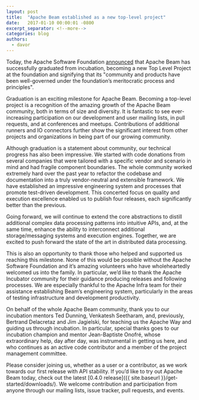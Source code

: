 ```yaml
---
layout: post
title:  "Apache Beam established as a new top-level project"
date:   2017-01-10 00:00:01 -0800
excerpt_separator: <!--more-->
categories: blog
authors:
  - davor
---
```


Today, the Apache Software Foundation [announced](https://blogs.apache.org/foundation/entry/the-apache-software-foundation-announces)
that Apache Beam has successfully graduated from incubation, becoming a new Top
Level Project at the foundation and signifying that its "community and products
have been well-governed under the foundation’s meritocratic process and
principles".

<!--more-->

Graduation is an exciting milestone for Apache Beam. Becoming a top-level
project is a recognition of the amazing growth of the Apache Beam community,
both in terms of size and diversity. It is fantastic to see ever-increasing
participation on our development and user mailing lists, in pull requests,
and at conferences and meetups. Contributions of additional runners and IO
connectors further show the significant interest from other projects and
organizations in being part of our growing community.

Although graduation is a statement about community, our technical progress has
also been impressive. We started with code donations from several companies
that were tailored with a specific vendor and scenario in mind and had fragile
component boundaries. The whole community worked extremely hard over the past
year to refactor the codebase and documentation into a truly vendor-neutral and
extensible framework. We have established an impressive engineering system and
processes that promote test-driven development. This concerted focus on quality
and execution excellence enabled us to publish four releases, each significantly
better than the previous.

Going forward, we will continue to extend the core abstractions to distill
additional complex data processing patterns into intuitive APIs, and, at the
same time, enhance the ability to interconnect additional storage/messaging
systems and execution engines. Together, we are excited to push forward the
state of the art in distributed data processing.

This is also an opportunity to thank those who helped and supported us reaching
this milestone. None of this would be possible without the Apache Software
Foundation and it’s amazing volunteers who have wholeheartedly welcomed us into
the family. In particular, we’d like to thank the Apache Incubator community
for their guidance producing releases and following processes. We are especially
thankful to the Apache Infra team for their assistance establishing Beam’s
engineering system, particularly in the areas of testing infrastructure and
development productivity.

On behalf of the whole Apache Beam community, thank you to our incubation
mentors Ted Dunning, Venkatesh Seetharam, and, previously, Bertrand Delacretaz
and Jim Jagielski, for teaching us the Apache Way and guiding us through
incubation. In particular, special thanks goes to our incubation champion and
mentor Jean-Baptiste Onofré, whose extraordinary help, day after day, was
instrumental in getting us here, and who continues as an active code contributor
and a member of the project management committee.

Please consider joining us, whether as a user or a contributor, as we work
towards our first release with API stability. If you’d like to try out Apache
Beam today, check out the latest
[0.4.0 release]({{ site.baseurl }}/get-started/downloads/). We welcome
contribution and participation from anyone through our mailing lists, issue
tracker, pull requests, and events.
